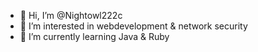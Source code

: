- 👋 Hi, I’m @Nightowl222c
- 👀 I’m interested in webdevelopment & network security
- 🌱 I’m currently learning Java & Ruby

<!---
Nightowl222c/Nightowl222c is a ✨ special ✨ repository because its `README.md` (this file) appears on your GitHub profile.
You can click the Preview link to take a look at your changes.
--->

